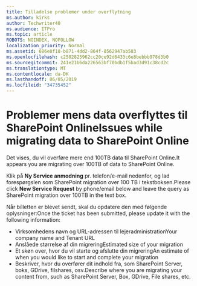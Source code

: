 ```yaml
---
title: Tilladelse problemer under overflytning
ms.author: kirks
author: Techwriter40
ms.audience: ITPro
ms.topic: article
ROBOTS: NOINDEX, NOFOLLOW
localization_priority: Normal
ms.assetid: 686e8f18-b871-4dd2-864f-8562947ab583
ms.openlocfilehash: c2502825962cc20ce92d6433c6e8bebbb978d3b0
ms.sourcegitcommit: 241e21b6da226563bf70bdb1f5bad3d91c38cd2c
ms.translationtype: MT
ms.contentlocale: da-DK
ms.lasthandoff: 06/05/2019
ms.locfileid: "34735452"
---
```

# <a name="issues-while-migrating-data-to-sharepoint-online"></a><span data-ttu-id="6ce8d-102">Problemer mens data overflyttes til SharePoint Online</span><span class="sxs-lookup"><span data-stu-id="6ce8d-102">Issues while migrating data to SharePoint Online</span></span>

<span data-ttu-id="6ce8d-103">Det vises, du vil overføre mere end 100TB data til SharePoint Online.</span><span class="sxs-lookup"><span data-stu-id="6ce8d-103">It appears you are migrating over 100TB of data to SharePoint Online.</span></span>

<span data-ttu-id="6ce8d-104">Klik på **Ny Service anmodning** pr. telefon/e-mail nedenfor, og lad forespørgslen som SharePoint migration over 100 TB i tekstboksen.</span><span class="sxs-lookup"><span data-stu-id="6ce8d-104">Please click **New Service Request** by phone/email below and leave the query as SharePoint migration over 100TB in the text box.</span></span>

<span data-ttu-id="6ce8d-105">Når billetten er blevet sendt, skal du opdatere den med følgende oplysninger:</span><span class="sxs-lookup"><span data-stu-id="6ce8d-105">Once the ticket has been submitted, please update it with the following information:</span></span> 

- <span data-ttu-id="6ce8d-106">Virksomhedens navn og URL-adressen til lejeradministration</span><span class="sxs-lookup"><span data-stu-id="6ce8d-106">Your company name and Tenant URL</span></span>
- <span data-ttu-id="6ce8d-107">Anslåede størrelse af din migrering</span><span class="sxs-lookup"><span data-stu-id="6ce8d-107">Estimated size of your migration</span></span>
- <span data-ttu-id="6ce8d-108">Et skøn over, hvor du vil starte og afslutte din migrering</span><span class="sxs-lookup"><span data-stu-id="6ce8d-108">An estimate of when you would like to start and complete your migration</span></span>
- <span data-ttu-id="6ce8d-109">Beskriver, hvor du overfører dit indhold fra, som SharePoint Server, boks, GDrive, filshares, osv.</span><span class="sxs-lookup"><span data-stu-id="6ce8d-109">Describe where you are migrating your content from, such as SharePoint Server, Box, GDrive, File shares, etc.</span></span>


  

